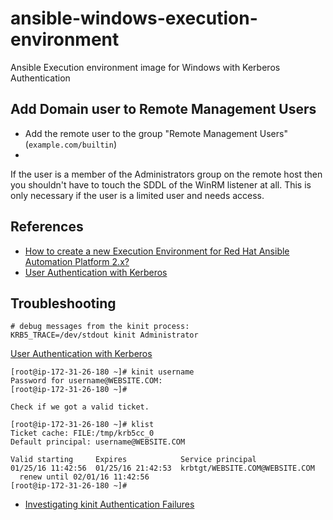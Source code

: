 # ansible-windows-execution-environment
Ansible Execution environment image for Windows with Kerberos Authentication 


## Add Domain user to Remote Management Users 

- Add the remote user to the group "Remote Management Users" (`example.com/builtin`)
- 
If the user is a member of the Administrators group on the remote host then you shouldn't have to touch the SDDL of the WinRM listener at all. This is only necessary if the user is a limited user and needs access.

## References

- [How to create a new Execution Environment for Red Hat Ansible Automation Platform 2.x?](https://access.redhat.com/solutions/6654601)
- [User Authentication with Kerberos](https://docs.ansible.com/ansible-tower/latest/html/administration/kerberos_auth.html?extIdCarryOver=true&intcmp=701f20000012ngPAAQ&sc_cid=701f2000001OH7YAAW)


## Troubleshooting

```shell
# debug messages from the kinit process:
KRB5_TRACE=/dev/stdout kinit Administrator
```


[User Authentication with Kerberos](https://docs.ansible.com/ansible-tower/latest/html/administration/kerberos_auth.html)


```shell
[root@ip-172-31-26-180 ~]# kinit username
Password for username@WEBSITE.COM:
[root@ip-172-31-26-180 ~]#

Check if we got a valid ticket.

[root@ip-172-31-26-180 ~]# klist
Ticket cache: FILE:/tmp/krb5cc_0
Default principal: username@WEBSITE.COM

Valid starting     Expires            Service principal
01/25/16 11:42:56  01/25/16 21:42:53  krbtgt/WEBSITE.COM@WEBSITE.COM
  renew until 02/01/16 11:42:56
[root@ip-172-31-26-180 ~]#
```

- [Investigating kinit Authentication Failures](https://access.redhat.com/documentation/en-us/red_hat_enterprise_linux/7/html/linux_domain_identity_authentication_and_policy_guide/trouble-gen-kinit-auth)